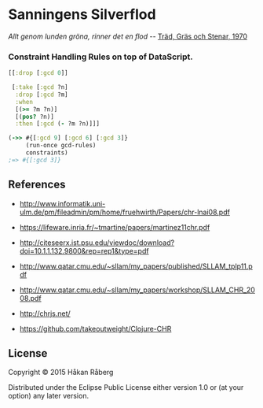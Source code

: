 # Sanningens Silverflod

*Allt genom lunden gröna, rinner det en flod* -- [Träd, Gräs och Stenar, 1970](https://youtu.be/1sF2LdPyd7o)

### Constraint Handling Rules on top of DataScript.

```clojure
[[:drop [:gcd 0]]

 [:take [:gcd ?n]
  :drop [:gcd ?m]
  :when
  [(>= ?m ?n)]
  [(pos? ?n)]
  :then [:gcd (- ?m ?n)]]]

(->> #{[:gcd 9] [:gcd 6] [:gcd 3]}
     (run-once gcd-rules)
     constraints)
;=> #{[:gcd 3]}
```


## References

* http://www.informatik.uni-ulm.de/pm/fileadmin/pm/home/fruehwirth/Papers/chr-lnai08.pdf
* https://lifeware.inria.fr/~tmartine/papers/martinez11chr.pdf
* http://citeseerx.ist.psu.edu/viewdoc/download?doi=10.1.1.132.9800&rep=rep1&type=pdf
* http://www.qatar.cmu.edu/~sllam/my_papers/published/SLLAM_tplp11.pdf
* http://www.qatar.cmu.edu/~sllam/my_papers/workshop/SLLAM_CHR_2008.pdf

* http://chrjs.net/
* https://github.com/takeoutweight/Clojure-CHR

## License

Copyright © 2015 Håkan Råberg

Distributed under the Eclipse Public License either version 1.0 or (at
your option) any later version.
